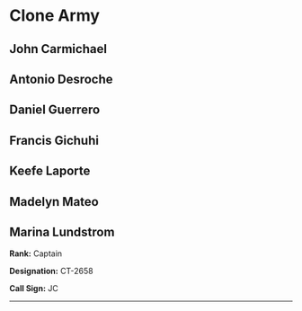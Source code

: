 # Clone Army

## John Carmichael
## Antonio Desroche

## Daniel Guerrero
## Francis Gichuhi
## Keefe Laporte
## Madelyn Mateo
## Marina Lundstrom

**Rank:** Captain

**Designation:** CT-2658

**Call Sign:** JC

----
